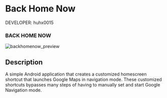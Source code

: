 Back Home Now
=============

DEVELOPER: huhx0015

### BACK HOME NOW
![backhomenow_preview](https://cloud.githubusercontent.com/assets/1645482/12526942/71a5e960-c128-11e5-8d65-d2815585ecba.gif)

## Description

A simple Android application that creates a customized homescreen shortcut that launches Google Maps in navigation mode. These customized shortcuts bypasses many steps of having to manually set and start Google Navigation mode.
